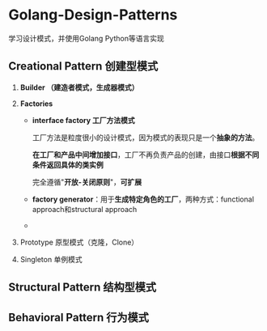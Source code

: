 # Golang-Design-Patterns
学习设计模式，并使用Golang Python等语言实现





## Creational Pattern 创建型模式

1. **Builder （建造者模式，生成器模式）**

2. **Factories**

   - **interface factory 工厂方法模式**

     工厂方法是粒度很小的设计模式，因为模式的表现只是一个**抽象的方法**。

     **在工厂和产品中间增加接口**，工厂不再负责产品的创建，由接口**根据不同条件返回具体的类实例**

     完全遵循"**开放-关闭原则**"，**可扩展**

   - **factory generator**：用于**生成特定角色的工厂**，两种方式：functional approach和structural approach

   -  

3. Prototype 原型模式（克隆，Clone）

4. Singleton 单例模式



## Structural Pattern 结构型模式





## Behavioral Pattern 行为模式


